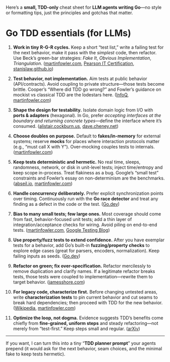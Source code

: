 Here’s a **small, TDD-only** cheat sheet for **LLM agents writing Go**—no style or formatting tips, just the principles and gotchas that matter.

# Go TDD essentials (for LLMs)

1. **Work in tiny R-G-R cycles.** Keep a short “test list,” write a failing test for the next behavior, make it pass with the *simplest* code, then refactor. Use Beck’s green-bar strategies: *Fake It*, *Obvious Implementation*, *Triangulation*. ([martinfowler.com][1], [Pearson IT Certification][2], [stanislaw.github.io][3])

2. **Test behavior, not implementation.** Aim tests at public behavior (API/contracts). Avoid coupling to private structure—those tests become brittle. Cooper’s “Where did TDD go wrong?” and Fowler’s guidance on mockist vs classical TDD are the lodestars here. ([InfoQ][4], [martinfowler.com][5])

3. **Shape the design for testability.** Isolate domain logic from I/O with **ports & adapters** (hexagonal). In Go, prefer *accepting interfaces at the boundary and returning concrete types*—define the interface where it’s consumed. ([alistair.cockburn.us][6], [dave.cheney.net][7])

4. **Choose doubles on purpose.** Default to **fakes/in-memory** for external systems; reserve **mocks** for places where interaction protocols matter (e.g., “must call X with Y”). Over-mocking couples tests to internals. ([martinfowler.com][5])

5. **Keep tests deterministic and hermetic.** No real time, sleeps, randomness, network, or disk in unit-level tests; inject time/entropy and keep scope in-process. Treat flakiness as a bug. Google’s “small test” constraints and Fowler’s essay on non-determinism are the benchmarks. ([abseil.io][8], [martinfowler.com][9])

6. **Handle concurrency deliberately.** Prefer explicit synchronization points over timing. Continuously run with the **Go race detector** and treat any finding as a defect in the code or the test. ([Go.dev][10])

7. **Bias to many small tests; few large ones.** Most coverage should come from fast, behavior-focused unit tests; add a thin layer of integration/acceptance checks for wiring. Avoid piling on end-to-end tests. ([martinfowler.com][11], [Google Testing Blog][12])

8. **Use property/fuzz tests to extend confidence.** After you have exemplar tests for a behavior, add Go’s built-in **fuzzing/property checks** to explore edge cases (great for parsers, encoders, normalization). Keep failing inputs as seeds. ([Go.dev][13])

9. **Refactor on green; fix over-specification.** Refactor mercilessly to remove duplication and clarify names. If a legitimate refactor breaks tests, those tests were coupled to implementation—rewrite them to target behavior. ([jamesshore.com][14])

10. **For legacy code, characterize first.** Before changing untested areas, write **characterization tests** to pin current behavior and cut seams to break hard dependencies; then proceed with TDD for the new behavior. ([Wikipedia][15], [martinfowler.com][16])

11. **Optimize the loop, not dogma.** Evidence suggests TDD’s benefits come chiefly from **fine-grained, uniform steps** and steady refactoring—not merely from “test-first.” Keep steps small and regular. ([arXiv][17])

---

If you want, I can turn this into a tiny “**TDD planner prompt**” your agents prepend (it would ask for the next behavior, seam choices, and the minimal fake to keep tests hermetic).

[1]: https://martinfowler.com/bliki/TestDrivenDevelopment.html?utm_source=chatgpt.com "Test Driven Development"
[2]: https://ptgmedia.pearsoncmg.com/images/9780321146533/samplepages/0321146530.pdf?utm_source=chatgpt.com "Test-Driven Development"
[3]: https://stanislaw.github.io/2016-01-25-notes-on-test-driven-development-by-example-by-kent-beck.html?utm_source=chatgpt.com "Notes on \"Test-Driven Development by Example\" by Kent Beck"
[4]: https://www.infoq.com/presentations/tdd-original/?utm_source=chatgpt.com "TDD: Where Did It All Go Wrong?"
[5]: https://martinfowler.com/articles/mocksArentStubs.html?utm_source=chatgpt.com "Mocks Aren't Stubs"
[6]: https://alistair.cockburn.us/hexagonal-architecture?utm_source=chatgpt.com "hexagonal-architecture - Alistair Cockburn"
[7]: https://dave.cheney.net/2016/08/20/solid-go-design?utm_source=chatgpt.com "SOLID Go Design"
[8]: https://abseil.io/resources/swe-book/html/ch11.html?utm_source=chatgpt.com "Testing Overview"
[9]: https://martinfowler.com/articles/nonDeterminism.html?utm_source=chatgpt.com "Eradicating Non-Determinism in Tests"
[10]: https://go.dev/blog/race-detector?utm_source=chatgpt.com "Introducing the Go Race Detector"
[11]: https://martinfowler.com/articles/practical-test-pyramid.html?utm_source=chatgpt.com "The Practical Test Pyramid"
[12]: https://testing.googleblog.com/2015/04/just-say-no-to-more-end-to-end-tests.html?utm_source=chatgpt.com "Just Say No to More End-to-End Tests"
[13]: https://go.dev/doc/security/fuzz/?utm_source=chatgpt.com "Go Fuzzing"
[14]: https://www.jamesshore.com/v2/books/aoad2/test-driven_development?utm_source=chatgpt.com "AoAD2 Practice: Test-Driven Development"
[15]: https://en.wikipedia.org/wiki/Characterization_test?utm_source=chatgpt.com "Characterization test"
[16]: https://martinfowler.com/bliki/LegacySeam.html?utm_source=chatgpt.com "Legacy Seam"
[17]: https://arxiv.org/abs/1611.05994?utm_source=chatgpt.com "A Dissection of the Test-Driven Development Process: Does It Really Matter to Test-First or to Test-Last?"
